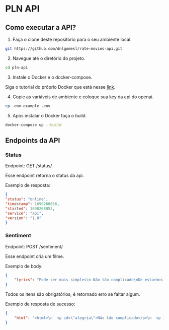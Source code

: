 # PLN API
## Como executar a API?

1. Faça o clone deste repositório para o seu ambiente local.

```bash
git https://github.com/dnlgomesl/rate-movies-api.git
```

2. Navegue até o diretório do projeto.

```bash
cd pln-api
```
3. Instale o Docker e o docker-compose.

Siga o tutorial do próprio Docker que está nesse [link](https://docs.docker.com/get-docker/).

4. Copie as variáveis de ambiente e coloque sua key da api do openai.

```bash
cp .env-example .env
```

5. Após instalar o Docker faça o build.

```bash
docker-compose up --build
```

## Endpoints da API

### Status
Endpoint: GET /status/

Esse endpoint retorna o status da api.

Exemplo de resposta:

```json
{
"status": "online",
"timestamp": 1690268056,
"started": 1690268052,
"service": "api",
"version": "1.0"
}
```
### Sentiment
Endpoint: POST /sentiment/

Esse endpoint cria um filme.

Exemplo de body:
```json
{
	"lyrics": "Pode ser mais simples\n Não tão complicado\nDe estarmos juntos\nE só ser amado\nE amar, amar\nSem querer o certo\nSem querer um lado\nDe estarmos perto e só ser amado\nE amar, amar\nDesde a primeira vez que te vi\nEu senti um chamado\nDe uma chama que ardeu\nE me deu um recado\nDe que eu podia te amar\nE por você ser amado\nCoisa mais simples\nNão tem que ser complicado\nSó ser amado e amar"
}
```
Todos os itens são obrigatórios, é retornado erro se faltar algum.

Exemplo de resposta de sucesso:
```json
{
	"html": "<html>\n  <p id=\"alegria\">Não tão complicado</p>\n  <p id=\"satisfação\">De estarmos juntos</p>\n  <p id=\"amor\">E só ser amado</p>\n  <p id=\"amor\">E amar, amar</p>\n  <p id=\"alegria\">Sem querer o certo</p>\n  <p id=\"alegria\">Sem querer um lado</p>\n  <p id=\"satisfação\">De estarmos perto e só ser amado</p>\n  <p id=\"amor\">E amar, amar</p>\n  <p id=\"amor\">Desde a primeira vez que te vi</p>\n  <p id=\"amor\">Eu senti um chamado</p>\n  <p id=\"amor\">De uma chama que ardeu</p>\n  <p id=\"confiança\">E me deu um recado</p>\n  <p id=\"amor\">De que eu podia te amar</p>\n  <p id=\"amor\">E por você ser amado</p>\n  <p id=\"alegria\">Coisa mais simples</p>\n  <p id=\"alegria\">Não tem que ser complicado</p>\n  <p id=\"amor\">Só ser amado e amar</p>\n</html>"
}
```
